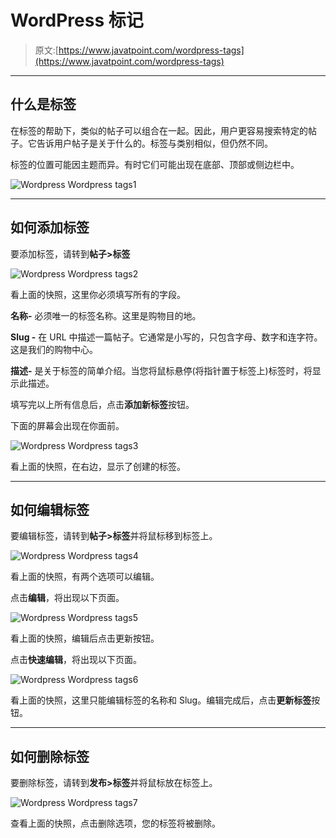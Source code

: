 # WordPress 标记

> 原文:[https://www.javatpoint.com/wordpress-tags](https://www.javatpoint.com/wordpress-tags)

* * *

## 什么是标签

在标签的帮助下，类似的帖子可以组合在一起。因此，用户更容易搜索特定的帖子。它告诉用户帖子是关于什么的。标签与类别相似，但仍然不同。

标签的位置可能因主题而异。有时它们可能出现在底部、顶部或侧边栏中。

![Wordpress Wordpress tags1](../Images/06be5b6f798a82af6e0b85858342afdf.png)

* * *

## 如何添加标签

要添加标签，请转到**帖子>标签**

![Wordpress Wordpress tags2](../Images/29a99c6df7a14fd5332a2941227a73c0.png)

看上面的快照，这里你必须填写所有的字段。

**名称-** 必须唯一的标签名称。这里是购物目的地。

**Slug -** 在 URL 中描述一篇帖子。它通常是小写的，只包含字母、数字和连字符。这是我们的购物中心。

**描述-** 是关于标签的简单介绍。当您将鼠标悬停(将指针置于标签上)标签时，将显示此描述。

填写完以上所有信息后，点击**添加新标签**按钮。

下面的屏幕会出现在你面前。

![Wordpress Wordpress tags3](../Images/8fcdf30731184238eae3950590a459bd.png)

看上面的快照，在右边，显示了创建的标签。

* * *

## 如何编辑标签

要编辑标签，请转到**帖子>标签**并将鼠标移到标签上。

![Wordpress Wordpress tags4](../Images/a29f3b75257d194f545f9127436beb14.png)

看上面的快照，有两个选项可以编辑。

点击**编辑**，将出现以下页面。

![Wordpress Wordpress tags5](../Images/1cebdc2c050e482b14ac5fc522c9eeb8.png)

看上面的快照，编辑后点击更新按钮。

点击**快速编辑**，将出现以下页面。

![Wordpress Wordpress tags6](../Images/57dfca623738d8bff2f3269502e69831.png)

看上面的快照，这里只能编辑标签的名称和 Slug。编辑完成后，点击**更新标签**按钮。

* * *

## 如何删除标签

要删除标签，请转到**发布>标签**并将鼠标放在标签上。

![Wordpress Wordpress tags7](../Images/7c1a828f220a1da32ccb680064eb92d9.png)

查看上面的快照，点击删除选项，您的标签将被删除。
